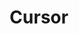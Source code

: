 ---
title: Cursor
description: 15min "project" that follows your cursor
start_date: March 25 2024
end_date: March 27 2024
is_important: false
is_visible: true
is_pinned: false
tags:
- Next.js
repository_url: https://github.com/lalitm1004/cursor
deployment_url: https://cursor-follow-dun.vercel.app/
---